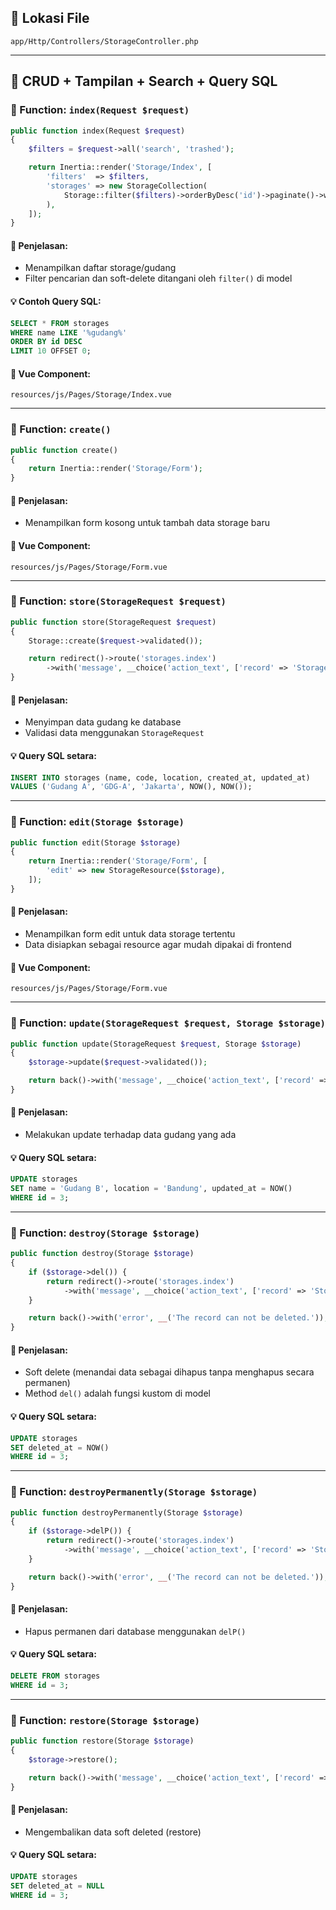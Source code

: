 ## 📁 Lokasi File

`app/Http/Controllers/StorageController.php`

- - -

## 🔹 CRUD + Tampilan + Search + Query SQL

### 🔧 Function: `index(Request $request)`

```php
public function index(Request $request)
{
    $filters = $request->all('search', 'trashed');

    return Inertia::render('Storage/Index', [
        'filters'  => $filters,
        'storages' => new StorageCollection(
            Storage::filter($filters)->orderByDesc('id')->paginate()->withQueryString()
        ),
    ]);
}
```

#### 📝 Penjelasan:

*   Menampilkan daftar storage/gudang
*   Filter pencarian dan soft-delete ditangani oleh `filter()` di model

#### 💡 Contoh Query SQL:

```sql
SELECT * FROM storages
WHERE name LIKE '%gudang%'
ORDER BY id DESC
LIMIT 10 OFFSET 0;
```

#### 📄 Vue Component:

`resources/js/Pages/Storage/Index.vue`

- - -

### 🔧 Function: `create()`

```php
public function create()
{
    return Inertia::render('Storage/Form');
}
```

#### 📝 Penjelasan:

*   Menampilkan form kosong untuk tambah data storage baru

#### 📄 Vue Component:

`resources/js/Pages/Storage/Form.vue`

- - -

### 🔧 Function: `store(StorageRequest $request)`

```php
public function store(StorageRequest $request)
{
    Storage::create($request->validated());

    return redirect()->route('storages.index')
        ->with('message', __choice('action_text', ['record' => 'Storage', 'action' => 'created']));
}
```

#### 📝 Penjelasan:

*   Menyimpan data gudang ke database
*   Validasi data menggunakan `StorageRequest`

#### 💡 Query SQL setara:

```sql
INSERT INTO storages (name, code, location, created_at, updated_at)
VALUES ('Gudang A', 'GDG-A', 'Jakarta', NOW(), NOW());
```

- - -

### 🔧 Function: `edit(Storage $storage)`

```php
public function edit(Storage $storage)
{
    return Inertia::render('Storage/Form', [
        'edit' => new StorageResource($storage),
    ]);
}
```

#### 📝 Penjelasan:

*   Menampilkan form edit untuk data storage tertentu
*   Data disiapkan sebagai resource agar mudah dipakai di frontend

#### 📄 Vue Component:

`resources/js/Pages/Storage/Form.vue`

- - -

### 🔧 Function: `update(StorageRequest $request, Storage $storage)`

```php
public function update(StorageRequest $request, Storage $storage)
{
    $storage->update($request->validated());

    return back()->with('message', __choice('action_text', ['record' => 'Storage', 'action' => 'updated']));
}
```

#### 📝 Penjelasan:

*   Melakukan update terhadap data gudang yang ada

#### 💡 Query SQL setara:

```sql
UPDATE storages
SET name = 'Gudang B', location = 'Bandung', updated_at = NOW()
WHERE id = 3;
```

- - -

### 🔧 Function: `destroy(Storage $storage)`

```php
public function destroy(Storage $storage)
{
    if ($storage->del()) {
        return redirect()->route('storages.index')
            ->with('message', __choice('action_text', ['record' => 'Storage', 'action' => 'deleted']));
    }

    return back()->with('error', __('The record can not be deleted.'));
}
```

#### 📝 Penjelasan:

*   Soft delete (menandai data sebagai dihapus tanpa menghapus secara permanen)
*   Method `del()` adalah fungsi kustom di model

#### 💡 Query SQL setara:

```sql
UPDATE storages
SET deleted_at = NOW()
WHERE id = 3;
```

- - -

### 🔧 Function: `destroyPermanently(Storage $storage)`

```php
public function destroyPermanently(Storage $storage)
{
    if ($storage->delP()) {
        return redirect()->route('storages.index')
            ->with('message', __choice('action_text', ['record' => 'Storage', 'action' => 'permanently deleted']));
    }

    return back()->with('error', __('The record can not be deleted.'));
}
```

#### 📝 Penjelasan:

*   Hapus permanen dari database menggunakan `delP()`

#### 💡 Query SQL setara:

```sql
DELETE FROM storages
WHERE id = 3;
```

- - -

### 🔧 Function: `restore(Storage $storage)`

```php
public function restore(Storage $storage)
{
    $storage->restore();

    return back()->with('message', __choice('action_text', ['record' => 'Storage', 'action' => 'restored']));
}
```

#### 📝 Penjelasan:

*   Mengembalikan data soft deleted (restore)

#### 💡 Query SQL setara:

```sql
UPDATE storages
SET deleted_at = NULL
WHERE id = 3;
```
